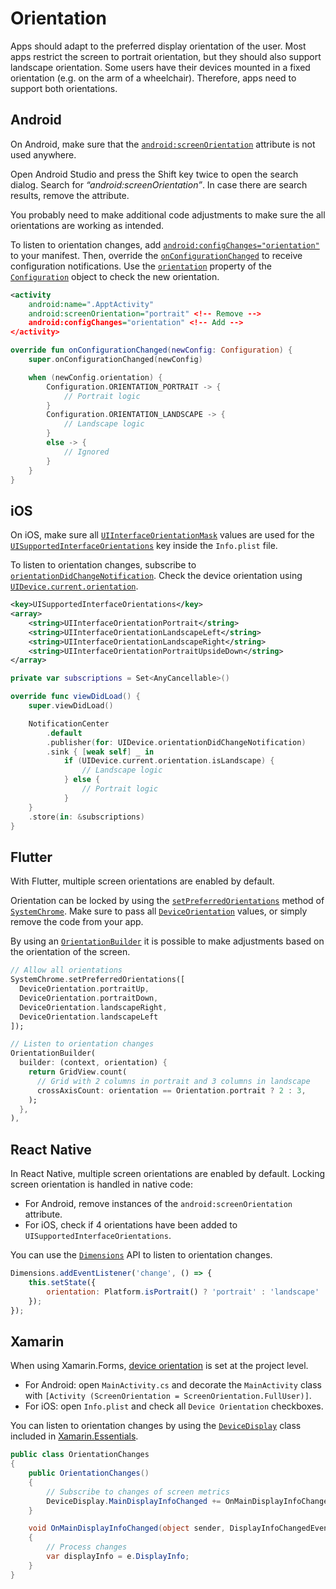 # Orientation

Apps should adapt to the preferred display orientation of the user. Most apps restrict the screen to portrait orientation, but they should also support landscape orientation. Some users have their devices mounted in a fixed orientation (e.g. on the arm of a wheelchair). Therefore, apps need to support both orientations.

## Android

On Android, make sure that the [`android:screenOrientation`](https://developer.android.com/guide/topics/manifest/activity-element#screen) attribute is not used anywhere.

Open Android Studio and press the Shift key twice to open the search dialog. Search for _“android:screenOrientation”_. In case there are search results, remove the attribute.

You probably need to make additional code adjustments to make sure the all orientations are working as intended.

To listen to orientation changes, add [`android:configChanges="orientation"`](https://developer.android.com/guide/topics/manifest/activity-element#config) to your manifest. Then, override the [`onConfigurationChanged`](https://developer.android.com/reference/android/app/Activity#onConfigurationChanged(android.content.res.Configuration)) to receive configuration notifications. Use the [`orientation`](https://developer.android.com/reference/android/content/res/Configuration#orientation) property of the [`Configuration`](https://developer.android.com/reference/android/content/res/Configuration) object to check the new orientation.

```xml
<activity
    android:name=".ApptActivity"
    android:screenOrientation="portrait" <!-- Remove -->
    android:configChanges="orientation" <!-- Add -->
</activity>
```

```kotlin
override fun onConfigurationChanged(newConfig: Configuration) {
    super.onConfigurationChanged(newConfig)

    when (newConfig.orientation) {
        Configuration.ORIENTATION_PORTRAIT -> {
            // Portrait logic
        }
        Configuration.ORIENTATION_LANDSCAPE -> {
            // Landscape logic
        }
        else -> {
            // Ignored
        }
    }
}
```

## iOS

On iOS, make sure all [`UIInterfaceOrientationMask`](https://developer.apple.com/documentation/uikit/uiinterfaceorientationmask) values are used for the [`UISupportedInterfaceOrientations`](https://developer.apple.com/documentation/bundleresources/information_property_list/uisupportedinterfaceorientations) key inside the `Info.plist` file.

To listen to orientation changes, subscribe to [`orientationDidChangeNotification`](https://developer.apple.com/documentation/uikit/uidevice/1620025-orientationdidchangenotification). Check the device orientation using [`UIDevice.current.orientation`](https://developer.apple.com/documentation/uikit/uidevice/1620053-orientation).

```xml
<key>UISupportedInterfaceOrientations</key>
<array>
    <string>UIInterfaceOrientationPortrait</string>
    <string>UIInterfaceOrientationLandscapeLeft</string>
    <string>UIInterfaceOrientationLandscapeRight</string>
    <string>UIInterfaceOrientationPortraitUpsideDown</string>
</array>
```

```swift
private var subscriptions = Set<AnyCancellable>()

override func viewDidLoad() {
    super.viewDidLoad()

    NotificationCenter
        .default
        .publisher(for: UIDevice.orientationDidChangeNotification)
        .sink { [weak self] _ in
            if (UIDevice.current.orientation.isLandscape) {
                // Landscape logic
            } else {
                // Portrait logic
            }
    }
    .store(in: &subscriptions)
}
```

## Flutter

With Flutter, multiple screen orientations are enabled by default.

Orientation can be locked by using the [`setPreferredOrientations`](https://api.flutter.dev/flutter/services/SystemChrome/setPreferredOrientations.html) method of [`SystemChrome`](https://api.flutter.dev/flutter/services/SystemChrome-class.html). Make sure to pass all [`DeviceOrientation`](https://api.flutter.dev/flutter/services/DeviceOrientation.html) values, or simply remove the code from your app.

By using an [`OrientationBuilder`](https://api.flutter.dev/flutter/widgets/OrientationBuilder-class.html) it is possible to make adjustments based on the orientation of the screen.

```dart
// Allow all orientations
SystemChrome.setPreferredOrientations([
  DeviceOrientation.portraitUp,
  DeviceOrientation.portraitDown,
  DeviceOrientation.landscapeRight,
  DeviceOrientation.landscapeLeft
]);

// Listen to orientation changes
OrientationBuilder(
  builder: (context, orientation) {
    return GridView.count(
      // Grid with 2 columns in portrait and 3 columns in landscape
      crossAxisCount: orientation == Orientation.portrait ? 2 : 3,
    );
  },
),
```

## React Native

In React Native, multiple screen orientations are enabled by default. Locking screen orientation is handled in native code:

- For Android, remove instances of the `android:screenOrientation` attribute.
- For iOS, check if 4 orientations have been added to `UISupportedInterfaceOrientations`.

You can use the [`Dimensions`](https://reactnative.dev/docs/dimensions) API to listen to orientation changes.

```jsx
Dimensions.addEventListener('change', () => {
    this.setState({
        orientation: Platform.isPortrait() ? 'portrait' : 'landscape'
    });
});
```

## Xamarin

When using Xamarin.Forms, [device orientation](https://learn.microsoft.com/en-us/xamarin/xamarin-forms/user-interface/layouts/device-orientation) is set at the project level.

- For Android: open `MainActivity.cs` and decorate the `MainActivity` class with `[Activity (ScreenOrientation = ScreenOrientation.FullUser)]`.
- For iOS: open `Info.plist` and check all `Device Orientation` checkboxes.

You can listen to orientation changes by using the [`DeviceDisplay`](https://learn.microsoft.com/en-us/xamarin/essentials/device-display?context=xamarin%2Fxamarin-forms&tabs=android) class included in [Xamarin.Essentials](https://learn.microsoft.com/en-us/xamarin/essentials/).

```csharp
public class OrientationChanges
{
    public OrientationChanges()
    {
        // Subscribe to changes of screen metrics
        DeviceDisplay.MainDisplayInfoChanged += OnMainDisplayInfoChanged;
    }

    void OnMainDisplayInfoChanged(object sender, DisplayInfoChangedEventArgs  e)
    {
        // Process changes
        var displayInfo = e.DisplayInfo;
    }
}
```
